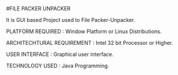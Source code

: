 
#FILE PACKER UNPACKER

It is GUI based Project used to File Packer-Unpacker.

PLATFORM REQUIRED :
Window Platform or Linux Distributions.

ARCHITECHTURAL REQUIREMENT :
Intel 32 bit Processor or Higher.

USER INTERFACE :
Graphical user interface.

TECHNOLOGY USED :
Java Programming.

